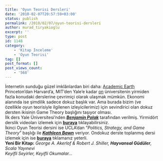 ```yaml
---
title: 'Oyun Teorisi Dersleri'
date: '2010-02-07T20:57:59+03:00'
status: publish
permalink: /2010/02/07/oyun-teorisi-dersleri
author: murad_tiryakioglu
excerpt: ''
type: post
id: 1148
category:
    - 'Kitap İnceleme'
    - 'Oyun Teorisi'
tag: []
post_format: []
post_views_count:
    - '568'
---
```

İnternetin sunduğu güzel imklânlardan biri daha: [Academic Earth](http://www.academicearth.org/)  
Princeton’dan Harvard’a, MIT’den Yale’e kadar [on](http://www.academicearth.org/universities/) üniversitenin yirmiden fazla konudaki derslerine çevrimiçi olarak ulaşmak mümkün. Ekonomi alanında ise şimdilik sadece dokuz başlık var. Ama burada bizim (ve özellikle oyun teorisiyle ilgilenen izleyicilerimiz) için sevindirici olan dokuz dersten ikisinin Game Theory başlığını taşıyor olması.  
İlk ders Yale Üniversitesi’nden [***Benjamin Polak***](http://cowles.econ.yale.edu/faculty/polak.htm) tarafından verilmiş. Yirmidört derslik videoları izlemek için [**buraya**](http://www.academicearth.org/courses/game-theory) tıklayabilirsiniz.  
İkinci Oyun Teorisi dersini ise UCLA’dan “*Politics, Strategy, and Game Theory*” başlığı ile [***Kathleen Bawn***](http://www.polisci.ucla.edu/people/faculty-pages/kathleen-bawn) veriyor. Ondokuz derste toplanmış dersi izlemek için ise [**buraya**](http://www.academicearth.org/courses/politics-strategy-and-game-theory) tıklamanız yeterli.  
**Yeni Bir Kitap:** *George A. Akerlof &amp; Robert J. Shiller, **Hayvansal Güdüler**, Scala Yayınevi*   
*Keyifli Seyirler, Keyifli Okumalar…*